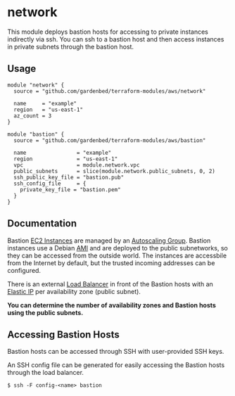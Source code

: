 # network

This module deploys bastion hosts for accessing to private instances indirectly via ssh.
You can ssh to a bastion host and then access instances in private subnets through the bastion host.

## Usage

```hcl
module "network" {
  source = "github.com/gardenbed/terraform-modules/aws/network"

  name     = "example"
  region   = "us-east-1"
  az_count = 3
}

module "bastion" {
  source = "github.com/gardenbed/terraform-modules/aws/bastion"

  name                = "example"
  region              = "us-east-1"
  vpc                 = module.network.vpc
  public_subnets      = slice(module.network.public_subnets, 0, 2)
  ssh_public_key_file = "bastion.pub"
  ssh_config_file     = {
    private_key_file = "bastion.pem"
  }
}
```

## Documentation

Bastion [EC2 Instances](https://docs.aws.amazon.com/ec2/index.html)
are managed by an [Autoscaling Group](https://docs.aws.amazon.com/autoscaling/index.html).
Bastion instances use a Debian [AMI](https://docs.aws.amazon.com/AWSEC2/latest/UserGuide/AMIs.html)
and are deployed to the public subnetworks, so they can be accessed from the outside world.
The instances are accessbile from the Internet by default, but the trusted incoming addresses can be configured.

There is an external [Load Balancer](https://docs.aws.amazon.com/elasticloadbalancing/latest/network/introduction.html)
in front of the Bastion hosts with an [Elastic IP](https://docs.aws.amazon.com/AWSEC2/latest/UserGuide/elastic-ip-addresses-eip.html)
per availability zone (public subnet).

**You can determine the number of availability zones and Bastion hosts using the public subnets.**

## Accessing Bastion Hosts

Bastion hosts can be accessed through SSH with user-provided SSH keys.

An SSH config file can be generated for easily accessing the Bastion hosts through the load balancer.

    $ ssh -F config-<name> bastion
